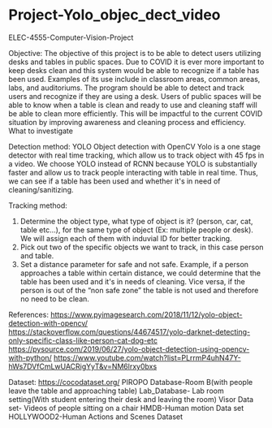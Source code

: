 # Project-Yolo_objec_dect_video
ELEC-4555-Computer-Vision-Project

Objective:
The objective of this project is to be able to detect users utilizing desks and tables in public spaces. Due to COVID it is ever more important to keep desks clean and this system would be able to recognize if a table has been used. Examples of its use include in classroom areas, common areas, labs, and auditoriums. The program should be able to detect and track users and recognize if they are using a desk. Users of public spaces will be able to know when a table is clean and ready to use and cleaning staff will be able to clean more efficiently. This will be impactful to the current COVID situation by improving awareness and cleaning process and efficiency.
What to investigate

Detection method:
YOLO Object detection with OpenCV
Yolo is a one stage detector with real time tracking, which allow us to track object with 45 fps in a video. We choose YOLO instead of RCNN because YOLO is substantially faster and allow us to track people interacting with table in real time. Thus, we can see if a table has been used and whether it's in need of cleaning/sanitizing.

Tracking method:
1. Determine the object type, what type of object is it? (person, car, cat, table etc...), for the same type of object (Ex: multiple people or desk). We will assign each of them with induvial ID for better tracking.
2. Pick out two of the specific objects we want to track, in this case person and table.
3. Set a distance parameter for safe and not safe. Example, if a person approaches a table within certain distance, we could determine that the table has been used and it's in needs of cleaning. Vice versa, if the person is out of the “non safe zone” the table is not used and therefore no need to be clean.

References:
https://www.pyimagesearch.com/2018/11/12/yolo-object-detection-with-opencv/
https://stackoverflow.com/questions/44674517/yolo-darknet-detecting-only-specific-class-like-person-cat-dog-etc
https://pysource.com/2019/06/27/yolo-object-detection-using-opencv-with-python/
https://www.youtube.com/watch?list=PLrrmP4uhN47Y-hWs7DVfCmLwUACRigYyT&v=NM6lrxy0bxs

Dataset:
https://cocodataset.org/
PIROPO Database-Room B(with people leave the table and approaching table)
Lab_Database- Lab room setting(With student entering their desk and leaving the room)
Visor Data set- Videos of people sitting on a chair
HMDB-Human motion Data set
HOLLYWOOD2-Human Actions and Scenes Dataset
